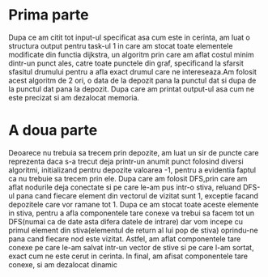 
# Prima parte
Dupa ce am citit tot input-ul specificat asa cum este in cerinta, am luat o structura output pentru task-ul 1 in care am stocat toate elementele modificate din functia dijkstra, un algoritm prin care
 am aflat costul minim dintr-un punct ales, catre toate punctele din graf, specificand la sfarsit sfasitul drumului pentru a afla exact drumul care ne intereseaza.Am folosit acest algoritm de 2 ori, o data de la depozit pana la punctul dat si dupa de la punctul dat pana la depozit.
 Dupa care am printat output-ul asa cum ne este precizat si am dezalocat memoria.

# A doua parte

Deoarece nu trebuia sa trecem prin depozite, am luat un sir de puncte care reprezenta daca s-a trecut deja printr-un anumit punct folosind diversi algoritmi, initializand pentru depozite valoarea -1, pentru a evidentia faptul ca nu trebuie sa trecem prin ele.
 Dupa care am folosit DFS,prin care am aflat nodurile deja conectate si pe care le-am pus intr-o stiva, reluand DFS-ul pana cand fiecare element din vectorul de vizitat sunt 1, exceptie facand depozitele care vor ramane tot 1.
 Dupa ce am stocat toate aceste elemente in stiva, pentru a afla componentele tare conexe va trebui sa facem tot un DFS(numai ca de date asta difera datele de intrare) dar vom incepe cu primul element din stiva(elementul de return al lui pop de stiva) oprindu-ne pana cand fiecare nod este vizitat.
 Astfel, am aflat componentele tare conexe pe care le-am salvat intr-un vector de stive si pe care l-am sortat, exact cum ne este cerut in cerinta. In final, am afisat componentele tare conexe, si am dezalocat dinamic
